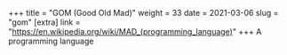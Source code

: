 +++
title = "GOM (Good Old Mad)"
weight = 33
date = 2021-03-06
slug = "gom"
[extra]
link = "https://en.wikipedia.org/wiki/MAD_(programming_language)"
+++
A programming language


